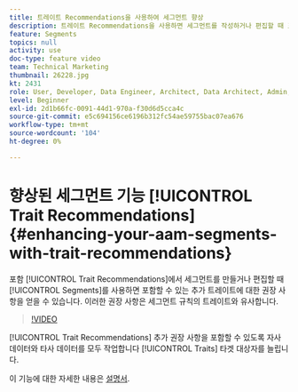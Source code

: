 ```yaml
---
title: 트레이트 Recommendations을 사용하여 세그먼트 향상
description: 트레이트 Recommendations을 사용하면 세그먼트를 작성하거나 편집할 때 포함할 수 있는 추가 트레이트에 대한 권장 사항을 얻을 수 있습니다. 이러한 권장 사항은 세그먼트 규칙의 트레이트와 유사합니다.
feature: Segments
topics: null
activity: use
doc-type: feature video
team: Technical Marketing
thumbnail: 26228.jpg
kt: 2431
role: User, Developer, Data Engineer, Architect, Data Architect, Admin, Leader
level: Beginner
exl-id: 2d1b66fc-0091-44d1-970a-f30d6d5cca4c
source-git-commit: e5c694156ce6196b312fc54ae59755bac07ea676
workflow-type: tm+mt
source-wordcount: '104'
ht-degree: 0%

---
```


# 향상된 세그먼트 기능 [!UICONTROL Trait Recommendations] {#enhancing-your-aam-segments-with-trait-recommendations}

포함 [!UICONTROL Trait Recommendations]에서 세그먼트를 만들거나 편집할 때 [!UICONTROL Segments]를 사용하면 포함할 수 있는 추가 트레이트에 대한 권장 사항을 얻을 수 있습니다. 이러한 권장 사항은 세그먼트 규칙의 트레이트와 유사합니다.

>[!VIDEO](https://video.tv.adobe.com/v/26228/?quality=12)

[!UICONTROL Trait Recommendations] 추가 권장 사항을 포함할 수 있도록 자사 데이터와 타사 데이터를 모두 작업합니다 [!UICONTROL Traits] 타겟 대상자를 늘립니다.

이 기능에 대한 자세한 내용은 [설명서](https://experiencecloud.adobe.com/resources/help/en_US/aam/trait-recommendations.html).
